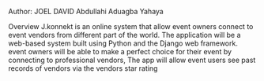 Author:
JOEL DAVID
Abdullahi Aduagba Yahaya

Overview
J.konnekt is an online system that allow event owners connect to event vendors from different part of the world. The application will be a web-based system built using Python and the Django web framework. event owners will be able to make a perfect choice for their event by connecting to professional vendors, The app will allow event users see past records of vendors via the vendors star rating


